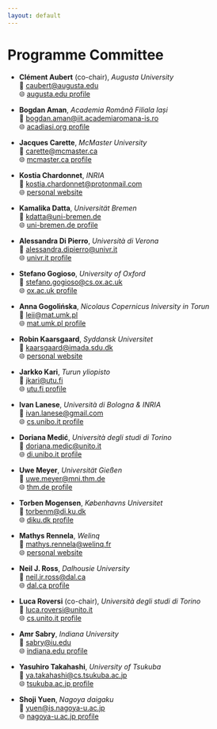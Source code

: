 ```yaml
---
layout: default
---
```


# Programme Committee

- **Clément Aubert** (co-chair), _Augusta University_  
  📧 [caubert@augusta.edu](mailto:caubert@augusta.edu)  
  🌐 [augusta.edu profile](https://spots.augusta.edu/caubert/)

- **Bogdan Aman**, _Academia Română Filiala Iași_  
  📧 [bogdan.aman@iit.academiaromana-is.ro](mailto:bogdan.aman@iit.academiaromana-is.ro)  
  🌐 [acadiasi.org profile](https://acadiasi.org/cercetatori/aman-bogdan/)

- **Jacques Carette**, _McMaster University_  
  📧 [carette@mcmaster.ca](mailto:carette@mcmaster.ca)  
  🌐 [mcmaster.ca profile](https://www.cas.mcmaster.ca/~carette/)  
  
- **Kostia Chardonnet**, _INRIA_  
  📧 [kostia.chardonnet@protonmail.com](mailto:kostia.chardonnet@protonmail.com)  
  🌐 [personal website](https://kostiachardonnet.github.io/)  
  
- **Kamalika Datta**, _Universität Bremen_  
  📧 [kdatta@uni-bremen.de](mailto:kdatta@uni-bremen.de)    
  🌐 [uni-bremen.de profile](https://agra.informatik.uni-bremen.de/team_me.php?id=80&lang=en)

- **Alessandra Di Pierro**, _Università di Verona_  
  📧 [alessandra.dipierro@univr.it](mailto:alessandra.dipierro@univr.it)  
  🌐 [univr.it profile](https://profs.sci.univr.it/~dipierro/styled-2/)

- **Stefano Gogioso**, _University of Oxford_  
  📧 [stefano.gogioso@cs.ox.ac.uk](mailto:stefano.gogioso@cs.ox.ac.uk)  
  🌐 [ox.ac.uk profile](https://www.cs.ox.ac.uk/people/stefano.gogioso/)

- **Anna Gogolińska**, _Nicolaus Copernicus Iniversity in Torun_  
  📧 [leii@mat.umk.pl](mailto:leii@mat.umk.pl)  
  🌐 [mat.umk.pl profile](https://www.mat.umk.pl/wydzial/lista-pracownikow/?id=61240140)

- **Robin Kaarsgaard**, _Syddansk Universitet_  
  📧 [kaarsgaard@imada.sdu.dk](mailto:kaarsgaard@imada.sdu.dk)  
  🌐 [personal website](https://rkaarsgaard.github.io)

- **Jarkko Kari**, _Turun yliopisto_  
  📧 [jkari@utu.fi](mailto:jkari@utu.fi)  
  🌐 [utu.fi profile](https://users.utu.fi/jkari/)

- **Ivan Lanese**, _Università di Bologna & INRIA_  
  📧 [ivan.lanese@gmail.com](mailto:ivan.lanese@gmail.com)  
  🌐 [cs.unibo.it profile](https://www.cs.unibo.it/~lanese/)

- **Doriana Medić**, _Università degli studi di Torino_  
  📧 [doriana.medic@unito.it](mailto:doriana.medic@unito.it)  
  🌐 [di.unibo.it profile](https://alpha.di.unito.it/doriana-medic/)

- **Uwe Meyer**, _Universität Gießen_  
  📧 [uwe.meyer@mni.thm.de](mailto:uwe.meyer@mni.thm.de)  
  🌐 [thm.de profile](https://www.thm.de/mni/uwe-meyer)

- **Torben Mogensen**, _Københavns Universitet_  
  📧 [torbenm@di.ku.dk](mailto:torbenm@di.ku.dk)  
  🌐 [diku.dk profile](https://hjemmesider.diku.dk/~torbenm/)

- **Mathys Rennela**, _Welinq_  
  📧 [mathys.rennela@welinq.fr](mailto:mathys.rennela@welinq.fr)  
  🌐 [personal website](https://mrennela.wordpress.com/)

- **Neil J. Ross**, _Dalhousie University_  
  📧 [neil.jr.ross@dal.ca](mailto:neil.jr.ross@dal.ca)  
  🌐 [dal.ca profile](https://www.mathstat.dal.ca/~neilr/)

- **Luca Roversi** (co-chair), _Università degli studi di Torino_  
  📧 [luca.roversi@unito.it](mailto:luca.roversi@unito.it)  
  🌐 [cs.unito.it profile](https://www.cs.unito.it/do/docenti.pl/Show?_id=lroversi#tab-profilo)

- **Amr Sabry**, _Indiana University_  
  📧 [sabry@iu.edu](mailto:sabry@iu.edu)  
  🌐 [indiana.edu profile](https://homes.luddy.indiana.edu/sabry)

- **Yasuhiro Takahashi**, _University of Tsukuba_  
  📧 [ya.takahashi@cs.tsukuba.ac.jp](mailto:ya.takahashi@cs.tsukuba.ac.jp)  
  🌐 [tsukuba.ac.jp profile](https://www.cs.tsukuba.ac.jp/~ya.takahashi/index-e.html)

- **Shoji Yuen**, _Nagoya daigaku_  
  📧 [yuen@is.nagoya-u.ac.jp](mailto:yuen@is.nagoya-u.ac.jp)  
  🌐 [nagoya-u.ac.jp profile](https://profs.provost.nagoya-u.ac.jp/html/100001809_en.html)

  
